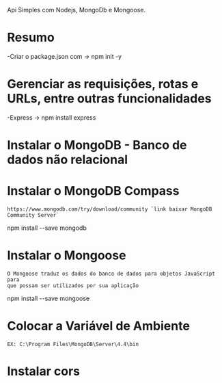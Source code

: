 Api Simples com Nodejs, MongoDb e Mongoose.

# Resumo

-Criar o package.json com -> npm init -y

# Gerenciar as requisições, rotas e URLs, entre outras funcionalidades
-Express -> npm install express

# Instalar o MongoDB - Banco de dados não relacional
# Instalar o MongoDB Compass
    https://www.mongodb.com/try/download/community `link baixar MongoDB Community Server`

npm install --save mongodb

# Instalar o Mongoose
    O Mongoose traduz os dados do banco de dados para objetos JavaScript para 
    que possam ser utilizados por sua aplicação
npm install --save mongoose

# Colocar a Variável de Ambiente 
    EX: C:\Program Files\MongoDB\Server\4.4\bin

# Instalar cors 